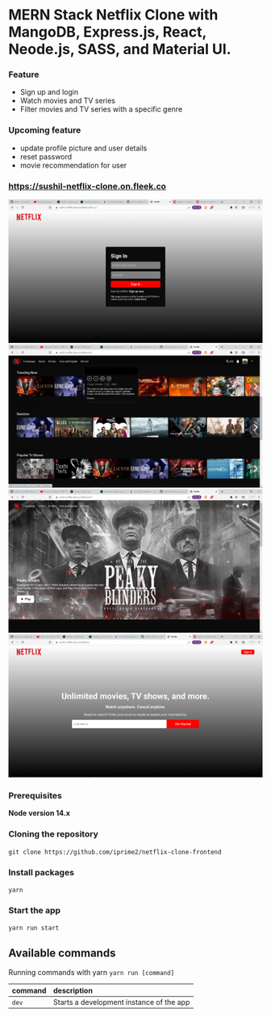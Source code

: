 # MERN Stack Netflix Clone with MangoDB, Express.js, React, Neode.js, SASS, and Material UI.

### Feature

- Sign up and login
- Watch movies and TV series
- Filter movies and TV series with a specific genre

### Upcoming feature

- update profile picture and user details
- reset password
- movie recommendation for user

### https://sushil-netflix-clone.on.fleek.co

![Screenshot](netflix-login.png)
![Screenshot](netflix-main.png)
![Screenshot](netflix-main2.png)
![Screenshot](netflix-signup.png)

### Prerequisites

**Node version 14.x**

### Cloning the repository

```shell
git clone https://github.com/iprime2/netflix-clone-frontend
```

### Install packages

```shell
yarn 
```

### Start the app

```shell
yarn run start
```

## Available commands

Running commands with yarn `yarn run [command]`

| command         | description                              |
| :-------------- | :--------------------------------------- |
| `dev`           | Starts a development instance of the app |
